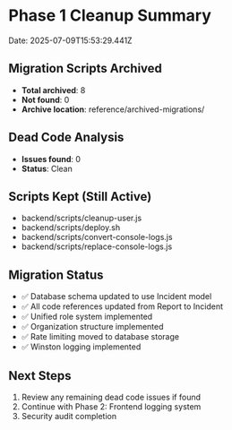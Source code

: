 # Phase 1 Cleanup Summary
Date: 2025-07-09T15:53:29.441Z

## Migration Scripts Archived
- **Total archived**: 8
- **Not found**: 0
- **Archive location**: reference/archived-migrations/

## Dead Code Analysis
- **Issues found**: 0
- **Status**: Clean

## Scripts Kept (Still Active)
- backend/scripts/cleanup-user.js
- backend/scripts/deploy.sh
- backend/scripts/convert-console-logs.js
- backend/scripts/replace-console-logs.js

## Migration Status
- ✅ Database schema updated to use Incident model
- ✅ All code references updated from Report to Incident
- ✅ Unified role system implemented
- ✅ Organization structure implemented
- ✅ Rate limiting moved to database storage
- ✅ Winston logging implemented

## Next Steps
1. Review any remaining dead code issues if found
2. Continue with Phase 2: Frontend logging system
3. Security audit completion
